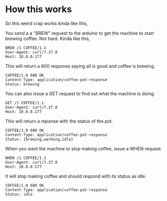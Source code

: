 How this works
=======

So this weird crap works kinda like this,


You send a a "BREW" request to the arduino to get the machine to start brewing coffee. Not hard. Kinda like this,

```
BREW /1 COFFEE/1.1
User-Agent: curl/7.37.0
Host: 10.0.0.177

```

This will return a 600 response saying all is good and coffee is brewing.

```
COFFEE/1.0 600 OK
Content-Type: application/coffee-pot-response
Status: brewing

```

You can also issue a GET request to find out what the machine is doing.

```
GET /1 COFFEE/1.1
User-Agent: curl/7.37.0
Host: 10.0.0.177

```

This will return a reponse with the status of the pot.

```
COFFEE/1.0 600 OK     
Content-Type: application/coffee-pot-response    
Status: {brewing,warming,idle}

```

When you want the machine to stop making coffee, issue a WHEN request.

```
WHEN /1 COFFEE/1.1
User-Agent: curl/7.37.0
Host: 10.0.0.177

```

It will stop making coffee and should respond with its status as idle.

```
COFFEE/1.0 600 OK
Content-Type: application/coffee-pot-response
Status: idle

```


